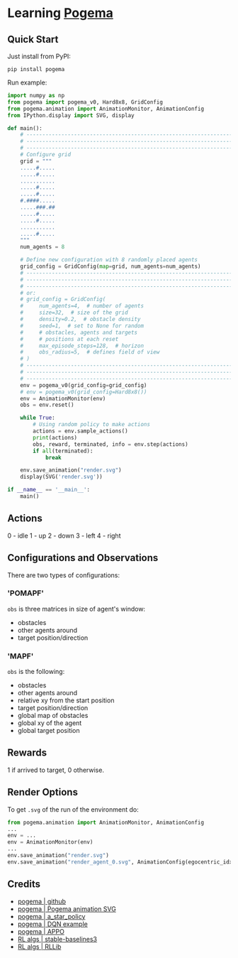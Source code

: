 # Learning  [Pogema](https://github.com/AIRI-Institute/pogema)


## Quick Start

Just install from PyPI:

```
pip install pogema
```

Run example: 

```python
import numpy as np
from pogema import pogema_v0, Hard8x8, GridConfig
from pogema.animation import AnimationMonitor, AnimationConfig
from IPython.display import SVG, display

def main():
    # ------------------------------------------------------------------ #
    # ------------------------------------------------------------------ #
    # ------------------------------------------------------------------ #
    # Configure grid
    grid = """
    .....#.....
    .....#.....
    ...........
    .....#.....
    .....#.....
    #.####.....
    .....###.##
    .....#.....
    .....#.....
    ...........
    .....#.....
    """
    num_agents = 8

    # Define new configuration with 8 randomly placed agents
    grid_config = GridConfig(map=grid, num_agents=num_agents)
    # ------------------------------------------------------------------ #
    # ------------------------------------------------------------------ #
    # ------------------------------------------------------------------ #
    # or:
    # grid_config = GridConfig(
    #     num_agents=4,  # number of agents
    #     size=32,  # size of the grid
    #     density=0.2,  # obstacle density
    #     seed=1,  # set to None for random
    #     # obstacles, agents and targets
    #     # positions at each reset
    #     max_episode_steps=128,  # horizon
    #     obs_radius=5,  # defines field of view
    # )
    # ------------------------------------------------------------------ #
    # ------------------------------------------------------------------ #
    # ------------------------------------------------------------------ #
    env = pogema_v0(grid_config=grid_config)
    # env = pogema_v0(grid_config=Hard8x8())
    env = AnimationMonitor(env)
    obs = env.reset()  

    while True:
        # Using random policy to make actions
        actions = env.sample_actions()
        print(actions)
        obs, reward, terminated, info = env.step(actions)  
        if all(terminated):
            break

    env.save_animation("render.svg")
    display(SVG('render.svg'))

if __name__ == '__main__':
    main()
```

## Actions

0 - idle
1 - up
2 - down
3 - left
4 - right

## Configurations and Observations

There are two types of configurations:

### 'POMAPF'

`obs` is three matrices in size of agent's window: 
- obstacles
- other agents around
- target position/direction

### 'MAPF'

`obs` is the following: 
- obstacles
- other agents around
- relative xy from the start position
- target position/direction
- global map of obstacles
- global xy of the agent
- global target position

## Rewards

1 if arrived to target, 0 otherwise.

## Render Options

To get `.svg` of the run of the environment do:

```python
from pogema.animation import AnimationMonitor, AnimationConfig
...
env = ...
env = AnimationMonitor(env)
...
env.save_animation("render.svg")
env.save_animation("render_agent_0.svg", AnimationConfig(egocentric_idx=0))
```

## Credits

- [pogema | github](https://github.com/AIRI-Institute/pogema)
- [pogema | Pogema animation SVG](https://colab.research.google.com/drive/19dSEGTQeM3oVJtVjpC162t1XApmv6APc?usp=sharing)
- [pogema | a_star_policy](https://github.com/AIRI-Institute/pogema/blob/main/pogema/a_star_policy.py)
- [pogema | DQN example](https://colab.research.google.com/drive/1vPwTd0PnzpWrB-bCHqoLSVwU9G9Lgcmv?usp=sharing)
- [pogema | APPO](https://github.com/Tviskaron/pogema-baselines/tree/main/appo)
- [RL algs | stable-baselines3](https://github.com/DLR-RM/stable-baselines3)
- [RL algs | RLLib](https://docs.ray.io/en/master/rllib/rllib-algorithms.html)

